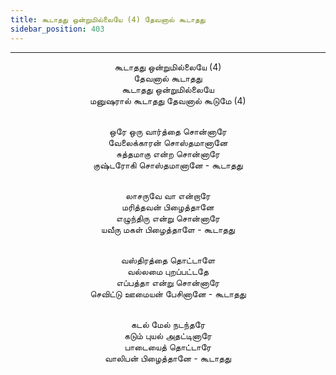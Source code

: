 ```yaml
---
title: கூடாதது ஒன்றுமில்லையே (4) தேவனால் கூடாதது
sidebar_position: 403
---
```


---
<center>
கூடாதது ஒன்றுமில்லையே (4)<br/>
தேவனால் கூடாதது<br/>
கூடாதது ஒன்றுமில்லையே<br/>
மனுஷரால் கூடாதது தேவனால் கூடுமே (4)<br/><br/>

ஒரே ஒரு வார்த்தை சொன்னாரே<br/>
வேலைக்காரன் சொஸ்தமானானே<br/>
சுத்தமாகு என்ற சொன்னாரே<br/>
குஷ்டரோகி சொஸ்தமானானே            - கூடாதது<br/><br/>

லாசருவே வா என்றாரே<br/>
மரித்தவன் பிழைத்தானே<br/>
எழுந்திரு என்று சொன்னாரே<br/>
யவீரு மகள் பிழைத்தாளே                - கூடாதது<br/><br/>

வஸ்திரத்தை தொட்டாளே<br/>
வல்லமை புறப்பட்டதே<br/>
எப்பத்தா என்று சொன்னாரே<br/>
செவிட்டு ஊமையன் பேசினானே            - கூடாதது<br/><br/>

கடல் மேல் நடந்தரே<br/>
கடும் புயல் அதட்டினாரே<br/>
பாடையைத் தொட்டாரே<br/>
வாலிபன் பிழைத்தானே                - கூடாதது
</center>